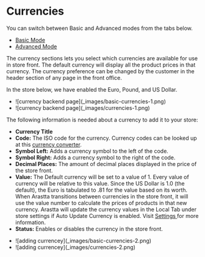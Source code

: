 Currencies
==========

<div class="uk-alert-info uk-alert">
  <span class="uk-icon-info-circle"></span> You can switch between Basic and Advanced modes from the tabs below.
</div>
<ul class="uk-tab" data-uk-tab="{connect:'#doc-tabs', animation: 'fade'}">
    <li><a href="">Basic Mode</a></li>
    <li><a href="">Advanced Mode</a></li>
</ul>

The currency sections lets you select which currencies are available for use in store front. The default currency will display all the product prices in that currency. The currency preference can be changed by the customer in the header section of any page in the front office.

In the store below, we have enabled the Euro, Pound, and US Dollar.

<ul id="doc-tabs" class="uk-switcher uk-margin">
    <li markdown="1">![currency backend page](_images/basic-currencies-1.png)</li>
    <li markdown="1">![currency backend page](_images/currencies-1.png)</li>
</ul>

The following information is needed about a currency to add it to your store:

- **Currency Title**
- **Code:** The ISO code for the currency. Currency codes can be looked up at this [currency converter](http://www.oanda.com/currency/?srccont=rightnav).
- **Symbol Left:** Adds a currency symbol to the left of the code.
- **Symbol Right:** Adds a currency symbol to the right of the code.
- **Decimal Places:** The amount of decimal places displayed in the price of the store front.
- **Value:** The Default currency will be set to a value of 1. Every value of currency will be relative to this value. Since the US Dollar is 1.0 (the default), the Euro is tabulated to .81 for the value based on its worth. When Arastta transitions between currencies in the store front, it will use the value number to calculate the prices of products in that new currency. Arastta will update the currency values in the Local Tab under store settings if Auto Update Currency is enabled. Visit [Settings ](docs/user-manual/system/settings/local)for more information.
- **Status:** Enables or disables the currency in the store front.

<ul id="doc-tabs" class="uk-switcher uk-margin">
    <li markdown="1">![adding currencey](_images/basic-currencies-2.png)</li>
    <li markdown="1">![adding currencey](_images/currencies-2.png)</li>
</ul>
